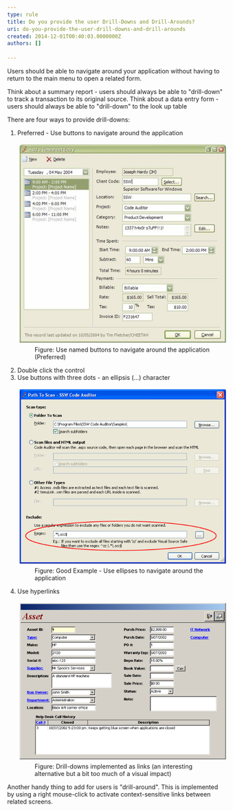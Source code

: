 ```yaml
---
type: rule
title: Do you provide the user Drill-Downs and Drill-Arounds?
uri: do-you-provide-the-user-drill-downs-and-drill-arounds
created: 2014-12-01T00:40:03.0000000Z
authors: []

---
```


 
Users should be able to navigate around your application without having to return to the main menu to open a related form.

Think about a summary report - users should always be able to "drill-down" to track a transaction to its original source.
                    Think about a data entry form - users should always be able to "drill-down" to the look up table
 
There are four ways to provide drill-downs:

1. Preferred - Use buttons to navigate around the application <br>      <dl class="image"><dt>
            <img alt="SSW Timesheets - Add Timesheet Entry" src="../../assets/DrillDownDrillAround.gif" style="margin:5px;">
         </dt><dd>Figure: Use named buttons to navigate around the application (Preferred)</dd></dl>
2. Double click the control
3. Use buttons with three dots - an ellipsis (...) character <br>      <dl class="goodImage"><dt>
            <img alt="SSW Code Auditor - Path to Scan" src="../../assets/CodeAuditorEllipses.gif" style="margin:5px;">
         </dt><dd>Figure: Good Example - Use ellipses to navigate around the application</dd></dl>
4. Use hyperlinks <br>      <dl class="image"><dt>
            <img alt="Asset Form" src="../../assets/AssetForm.png" style="margin:5px;">
         </dt><dd>Figure: Drill-downs implemented as links (an interesting alternative but a bit too much of a visual impact)</dd></dl>


Another handy thing to add for users is "drill-around". This is implemented by using a right mouse-click to activate context-sensitive links between related screens.

